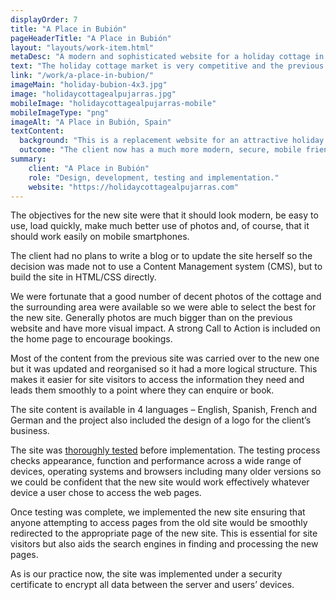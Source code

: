```yaml
---
displayOrder: 7
title: "A Place in Bubión"
pageHeaderTitle: "A Place in Bubión"
layout: "layouts/work-item.html"
metaDesc: "A modern and sophisticated website for a holiday cottage in Bubión, Southern Spain. Good use of photography and simple navigation. Fast & mobile friendly."
text: "The holiday cottage market is very competitive and the previous site did not do justice to this lovely place. We were engaged to carry out a complete redesign of the website for a holiday let in Southern Spain to give it a modern, more appealing look."
link: "/work/a-place-in-bubion/"
imageMain: "holiday-bubion-4x3.jpg"
image: "holidaycottagealpujarras.jpg"
mobileImage: "holidaycottagealpujarras-mobile"
mobileImageType: "png"
imageAlt: "A Place in Bubión, Spain"
textContent:
  background: "This is a replacement website for an attractive holiday cottage located in Bubión in the Alpujarras in Southern Spain. The previous site didn’t work properly on mobiles and the design had become very dated which detracted from the appeal of the accommodation. The property owner commissioned a new website to properly show off the cottage and thereby increase bookings."
  outcome: "The client now has a much more modern, secure, mobile friendly website that does justice to the attractive accommodation she offers in Bubión in Southern Spain."
summary:
    client: "A Place in Bubión"
    role: "Design, development, testing and implementation."
    website: "https://holidaycottagealpujarras.com"
---
```

The objectives for the new site were that it should look modern, be easy to use, load quickly, make much better use of photos and, of course, that it should work easily on mobile smartphones.

The client had no plans to write a blog or to update the site herself so the decision was made not to use a Content Management system (CMS), but to build the site in HTML/CSS directly.

We were fortunate that a good number of decent photos of the cottage and the surrounding area were available so we were able to select the best for the new site. Generally photos are much bigger than on the previous website and have more visual impact. A strong Call to Action is included on the home page to encourage bookings.

Most of the content from the previous site was carried over to the new one but it was updated and reorganised so it had a more logical structure. This makes it easier for site visitors to access the information they need and leads them smoothly to a point where they can enquire or book.

The site content is available in 4 languages – English, Spanish, French and German and the project also included the design of a logo for the client’s business.

The site was [thoroughly tested](/services/website-creation/web-development-website-testing/) before implementation. The testing process checks appearance, function and performance across a wide range of devices, operating systems and browsers including many older versions so we could be confident that the new site would work effectively whatever device a user chose to access the web pages.

Once testing was complete, we implemented the new site ensuring that anyone attempting to access pages from the old site would be smoothly redirected to the appropriate page of the new site. This is essential for site visitors but also aids the search engines in finding and processing the new pages.

As is our practice now, the site was implemented under a security certificate to encrypt all data between the server and users’ devices.
